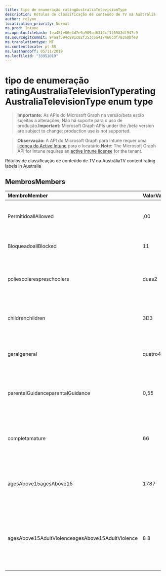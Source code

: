 ```yaml
---
title: tipo de enumeração ratingAustraliaTelevisionType
description: Rótulos de classificação de conteúdo de TV na Austrália
author: rolyon
localization_priority: Normal
ms.prod: Intune
ms.openlocfilehash: 1ea45fe86e4d7e9a909ad6314cf1f6932df947c9
ms.sourcegitcommit: 94aaf594c881c02f353c6a417460cdf783a0bfe0
ms.translationtype: MT
ms.contentlocale: pt-BR
ms.lasthandoff: 05/11/2019
ms.locfileid: "33951019"
---
```

# <a name="ratingaustraliatelevisiontype-enum-type"></a><span data-ttu-id="57968-103">tipo de enumeração ratingAustraliaTelevisionType</span><span class="sxs-lookup"><span data-stu-id="57968-103">ratingAustraliaTelevisionType enum type</span></span>

> <span data-ttu-id="57968-104">**Importante:** As APIs do Microsoft Graph na versão/beta estão sujeitas a alterações; Não há suporte para o uso de produção.</span><span class="sxs-lookup"><span data-stu-id="57968-104">**Important:** Microsoft Graph APIs under the /beta version are subject to change; production use is not supported.</span></span>

> <span data-ttu-id="57968-105">**Observação:** A API do Microsoft Graph para Intune requer uma [licença do Active Intune](https://go.microsoft.com/fwlink/?linkid=839381) para o locatário.</span><span class="sxs-lookup"><span data-stu-id="57968-105">**Note:** The Microsoft Graph API for Intune requires an [active Intune license](https://go.microsoft.com/fwlink/?linkid=839381) for the tenant.</span></span>

<span data-ttu-id="57968-106">Rótulos de classificação de conteúdo de TV na Austrália</span><span class="sxs-lookup"><span data-stu-id="57968-106">TV content rating labels in Australia</span></span>

## <a name="members"></a><span data-ttu-id="57968-107">Membros</span><span class="sxs-lookup"><span data-stu-id="57968-107">Members</span></span>
|<span data-ttu-id="57968-108">Membro</span><span class="sxs-lookup"><span data-stu-id="57968-108">Member</span></span>|<span data-ttu-id="57968-109">Valor</span><span class="sxs-lookup"><span data-stu-id="57968-109">Value</span></span>|<span data-ttu-id="57968-110">Descrição</span><span class="sxs-lookup"><span data-stu-id="57968-110">Description</span></span>|
|:---|:---|:---|
|<span data-ttu-id="57968-111">Permitido</span><span class="sxs-lookup"><span data-stu-id="57968-111">allAllowed</span></span>|<span data-ttu-id="57968-112">,0</span><span class="sxs-lookup"><span data-stu-id="57968-112">0</span></span>|<span data-ttu-id="57968-113">Valor padrão, permitir todos os programas de TV</span><span class="sxs-lookup"><span data-stu-id="57968-113">Default value, allow all TV shows content</span></span>|
|<span data-ttu-id="57968-114">Bloqueado</span><span class="sxs-lookup"><span data-stu-id="57968-114">allBlocked</span></span>|<span data-ttu-id="57968-115">1</span><span class="sxs-lookup"><span data-stu-id="57968-115">1</span></span>|<span data-ttu-id="57968-116">Não permitir que qualquer TV mostre conteúdo</span><span class="sxs-lookup"><span data-stu-id="57968-116">Do not allow any TV shows content</span></span>|
|<span data-ttu-id="57968-117">poliescolares</span><span class="sxs-lookup"><span data-stu-id="57968-117">preschoolers</span></span>|<span data-ttu-id="57968-118">duas</span><span class="sxs-lookup"><span data-stu-id="57968-118">2</span></span>|<span data-ttu-id="57968-119">A classificação P destina-se a preaulas</span><span class="sxs-lookup"><span data-stu-id="57968-119">The P classification is intended for preschoolers</span></span>|
|<span data-ttu-id="57968-120">children</span><span class="sxs-lookup"><span data-stu-id="57968-120">children</span></span>|<span data-ttu-id="57968-121">3D</span><span class="sxs-lookup"><span data-stu-id="57968-121">3</span></span>|<span data-ttu-id="57968-122">A classificação de C destina-se a crianças com menos de 14</span><span class="sxs-lookup"><span data-stu-id="57968-122">The C classification is intended for children under 14</span></span>|
|<span data-ttu-id="57968-123">geral</span><span class="sxs-lookup"><span data-stu-id="57968-123">general</span></span>|<span data-ttu-id="57968-124">quatro</span><span class="sxs-lookup"><span data-stu-id="57968-124">4</span></span>|<span data-ttu-id="57968-125">A classificação G é adequada para todas as idades</span><span class="sxs-lookup"><span data-stu-id="57968-125">The G classification is suitable for all ages</span></span>|
|<span data-ttu-id="57968-126">parentalGuidance</span><span class="sxs-lookup"><span data-stu-id="57968-126">parentalGuidance</span></span>|<span data-ttu-id="57968-127">0,5</span><span class="sxs-lookup"><span data-stu-id="57968-127">5</span></span>|<span data-ttu-id="57968-128">A classificação PG é recomendada para visualizadores jovens</span><span class="sxs-lookup"><span data-stu-id="57968-128">The PG classification is recommended for young viewers</span></span>|
|<span data-ttu-id="57968-129">completa</span><span class="sxs-lookup"><span data-stu-id="57968-129">mature</span></span>|<span data-ttu-id="57968-130">6</span><span class="sxs-lookup"><span data-stu-id="57968-130">6</span></span>|<span data-ttu-id="57968-131">A classificação M é recomendada para visualizadores mais de 15</span><span class="sxs-lookup"><span data-stu-id="57968-131">The M classification is recommended for viewers over 15</span></span>|
|<span data-ttu-id="57968-132">agesAbove15</span><span class="sxs-lookup"><span data-stu-id="57968-132">agesAbove15</span></span>|<span data-ttu-id="57968-133">178</span><span class="sxs-lookup"><span data-stu-id="57968-133">7</span></span>|<span data-ttu-id="57968-134">A classificação MA15 + não é adequada para visualizadores abaixo de 15</span><span class="sxs-lookup"><span data-stu-id="57968-134">The MA15+ classification is not suitable for viewers under 15</span></span>|
|<span data-ttu-id="57968-135">agesAbove15AdultViolence</span><span class="sxs-lookup"><span data-stu-id="57968-135">agesAbove15AdultViolence</span></span>|<span data-ttu-id="57968-136">8 </span><span class="sxs-lookup"><span data-stu-id="57968-136">8</span></span>|<span data-ttu-id="57968-137">A classificação AV15 + não é adequada para visualizadores sob 15, específico violência adulto</span><span class="sxs-lookup"><span data-stu-id="57968-137">The AV15+ classification is not suitable for viewers under 15, adult violence-specific</span></span>|




